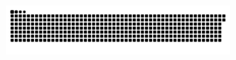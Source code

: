 <picture>
  <source media="(prefers-color-scheme: dark)" srcset="https://raw.githubusercontent.com/MarineHakobyan/MarineHakobyan/7a0d9ad50adb602b24cb857274b68e2dc449f8e2/github-contribution-grid-snake-dark.svg" />
  <source media="(prefers-color-scheme: light)" srcset="https://raw.githubusercontent.com/MarineHakobyan/MarineHakobyan/7a0d9ad50adb602b24cb857274b68e2dc449f8e2/github-contribution-grid-snake.svg" />
  <img alt="github-snake" src="https://raw.githubusercontent.com/MarineHakobyan/MarineHakobyan/7a0d9ad50adb602b24cb857274b68e2dc449f8e2/github-contribution-grid-snake-dark.svg" />
</picture>
